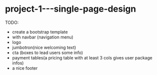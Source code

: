 # project-1---single-page-design
TODO:
* create a bootstrap template
* with navbar (navigation menu)
* logo
* jumbotron(nice welcoming text)
* cta (boxes to lead users some info)
* payment tables(a pricing table with at least 3 cols gives user package infos)
* a nice footer
